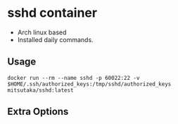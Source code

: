 # sshd container

- Arch linux based
- Installed daily commands.

## Usage

```console
docker run --rm --name sshd -p 60022:22 -v $HOME/.ssh/authorized_keys:/tmp/sshd/authorized_keys mitsutaka/sshd:latest
```

## Extra Options
